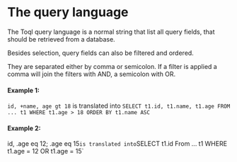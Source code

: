# The query language

The Toql query language is a normal string that list all query fields, that should be retrieved from a database. 

Besides selection, query fields can also be filtered and ordered. 

They are separated either by comma or semicolon. If a filter is applied a comma will join the filters with AND, a semicolon with OR.

#### Example 1:
`id, +name, age gt 18`
is translated into 
`SELECT t1.id, t1.name, t1.age FROM ... t1 WHERE t1.age > 18 ORDER BY t1.name ASC`
 
#### Example 2:
id, .age eq 12; .age eq 15`
is translated into
`SELECT t1.id From ... t1 WHERE t1.age = 12 OR t1.age = 15`


 
 
 

 

